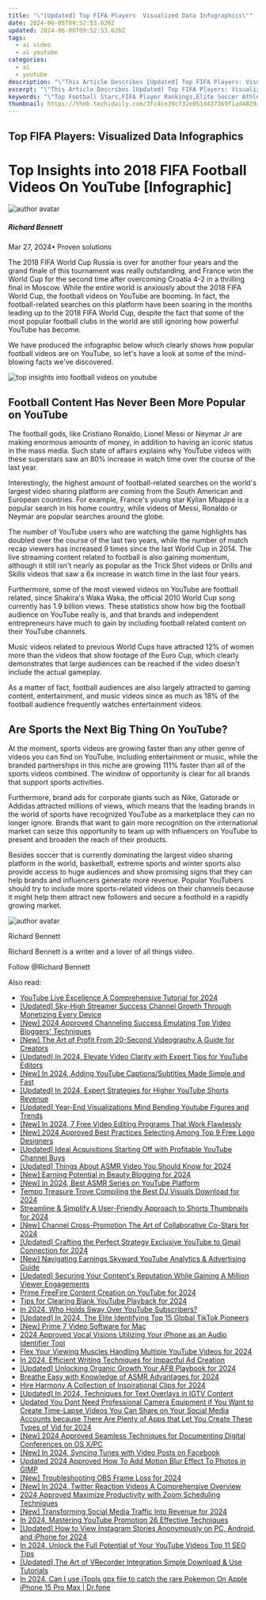 ```yaml
---
title: "\"[Updated] Top FIFA Players  Visualized Data Infographics\""
date: 2024-06-05T09:52:53.626Z
updated: 2024-06-06T09:52:53.626Z
tags:
  - ai video
  - ai youtube
categories:
  - ai
  - youtube
description: "\"This Article Describes [Updated] Top FIFA Players: Visualized Data Infographics\""
excerpt: "\"This Article Describes [Updated] Top FIFA Players: Visualized Data Infographics\""
keywords: "\"Top Football Stars,FIFA Player Rankings,Elite Soccer Athletes,Soccer Star Infographics,Fifa A-Listers Data,Premier League Players,Highest Scorers in Soccer\""
thumbnail: https://thmb.techidaily.com/3fc4ce39cf32e051d437369f1ad4829a21ac17b8d3ad76e322c0705c64d5daa2.png
---
```


## Top FIFA Players: Visualized Data Infographics

# Top Insights into 2018 FIFA Football Videos On YouTube \[Infographic\]

![author avatar](https://images.wondershare.com/filmora/article-images/richard-bennett.jpg)

##### Richard Bennett

 Mar 27, 2024• Proven solutions

The 2018 FIFA World Cup Russia is over for another four years and the grand finale of this tournament was really outstanding, and France won the World Cup for the second time after overcoming Croatia 4-2 in a thrilling final in Moscow. While the entire world is anxiously about the 2018 FIFA World Cup, the football videos on YouTube are booming. In fact, the football-related searches on this platform have been soaring in the months leading up to the 2018 FIFA World Cup, despite the fact that some of the most popular football clubs in the world are still ignoring how powerful YouTube has become.

We have produced the infographic below which clearly shows how popular football videos are on YouTube, so let's have a look at some of the mind-blowing facts we've discovered.

![top insights into football videos on youtube](https://filmora.wondershare.com/youtube-video-editing/top-insights-into-football-videos-on-youtube.png)

## Football Content Has Never Been More Popular on YouTube

The football gods, like Cristiano Ronaldo, Lionel Messi or Neymar Jr are making enormous amounts of money, in addition to having an iconic status in the mass media. Such state of affairs explains why YouTube videos with these superstars saw an 80% increase in watch time over the course of the last year.

Interestingly, the highest amount of football-related searches on the world's largest video sharing platform are coming from the South American and European countries. For example, France's young star Kylian Mbappé is a popular search in his home country, while videos of Messi, Ronaldo or Neymar are popular searches around the globe.

The number of YouTube users who are watching the game highlights has doubled over the course of the last two years, while the number of match recap viewers has increased 9 times since the last World Cup in 2014\. The live streaming content related to football is also gaining momentum, although it still isn't nearly as popular as the Trick Shot videos or Drills and Skills videos that saw a 6x increase in watch time in the last four years.

Furthermore, some of the most viewed videos on YouTube are football related, since Shakira's Waka Waka, the official 2010 World Cup song currently has 1.9 billion views. These statistics show how big the football audience on YouTube really is, and that brands and independent entrepreneurs have much to gain by including football related content on their YouTube channels.

Music videos related to previous World Cups have attracted 12% of women more than the videos that show footage of the Euro Cup, which clearly demonstrates that large audiences can be reached if the video doesn't include the actual gameplay.

As a matter of fact, football audiences are also largely attracted to gaming content, entertainment, and music videos since as much as 18% of the football audience frequently watches entertainment videos.

## Are Sports the Next Big Thing On YouTube?

At the moment, sports videos are growing faster than any other genre of videos you can find on YouTube, including entertainment or music, while the branded partnerships in this niche are growing 111% faster than all of the sports videos combined. The window of opportunity is clear for all brands that support sports activities.

Furthermore, brand ads for corporate giants such as Nike, Gatorade or Addidas attracted millions of views, which means that the leading brands in the world of sports have recognized YouTube as a marketplace they can no longer ignore. Brands that want to gain more recognition on the international market can seize this opportunity to team up with influencers on YouTube to present and broaden the reach of their products.

Besides soccer that is currently dominating the largest video sharing platform in the world, basketball, extreme sports and winter sports also provide access to huge audiences and show promising signs that they can help brands and influencers generate more revenue. Popular YouTubers should try to include more sports-related videos on their channels because it might help them attract new followers and secure a foothold in a rapidly growing market.

![author avatar](https://images.wondershare.com/filmora/article-images/richard-bennett.jpg)

Richard Bennett

Richard Bennett is a writer and a lover of all things video.

Follow @Richard Bennett

<span class="atpl-alsoreadstyle">Also read:</span>
<div><ul>
<li><a href="https://facebook-video-footage.techidaily.com/youtube-live-excellence-a-comprehensive-tutorial-for-2024/"><u>YouTube Live Excellence  A Comprehensive Tutorial for 2024</u></a></li>
<li><a href="https://facebook-video-footage.techidaily.com/updated-sky-high-streamer-success-channel-growth-through-monetizing-every-device/"><u>[Updated] Sky-High Streamer Success  Channel Growth Through Monetizing Every Device</u></a></li>
<li><a href="https://facebook-video-footage.techidaily.com/new-2024-approved-channeling-success-emulating-top-video-bloggers-techniques/"><u>[New] 2024 Approved  Channeling Success  Emulating Top Video Bloggers' Techniques</u></a></li>
<li><a href="https://facebook-video-footage.techidaily.com/new-the-art-of-profit-from-20-second-videography-a-guide-for-creators/"><u>[New] The Art of Profit From 20-Second Videography  A Guide for Creators</u></a></li>
<li><a href="https://facebook-video-footage.techidaily.com/updated-in-2024-elevate-video-clarity-with-expert-tips-for-youtube-editors/"><u>[Updated] In 2024, Elevate Video Clarity with Expert Tips for YouTube Editors</u></a></li>
<li><a href="https://facebook-video-footage.techidaily.com/new-in-2024-adding-youtube-captionssubtitles-made-simple-and-fast/"><u>[New] In 2024, Adding YouTube Captions/Subtitles Made Simple and Fast</u></a></li>
<li><a href="https://facebook-video-footage.techidaily.com/updated-in-2024-expert-strategies-for-higher-youtube-shorts-revenue/"><u>[Updated] In 2024, Expert Strategies for Higher YouTube Shorts Revenue</u></a></li>
<li><a href="https://facebook-video-footage.techidaily.com/updated-year-end-visualizations-mind-bending-youtube-figures-and-trends/"><u>[Updated] Year-End Visualizations  Mind Bending Youtube Figures and Trends</u></a></li>
<li><a href="https://facebook-video-footage.techidaily.com/new-in-2024-7-free-video-editing-programs-that-work-flawlessly/"><u>[New] In 2024, 7 Free Video Editing Programs That Work Flawlessly</u></a></li>
<li><a href="https://facebook-video-footage.techidaily.com/new-2024-approved-best-practices-selecting-among-top-9-free-logo-designers/"><u>[New] 2024 Approved  Best Practices  Selecting Among Top 9 Free Logo Designers</u></a></li>
<li><a href="https://facebook-video-footage.techidaily.com/updated-ideal-acquisitions-starting-off-with-profitable-youtube-channel-buys/"><u>[Updated] Ideal Acquisitions  Starting Off with Profitable YouTube Channel Buys</u></a></li>
<li><a href="https://facebook-video-footage.techidaily.com/updated-things-about-asmr-video-you-should-know-for-2024/"><u>[Updated] Things About ASMR Video You Should Know for 2024</u></a></li>
<li><a href="https://facebook-video-footage.techidaily.com/new-earning-potential-in-beauty-blogging-for-2024/"><u>[New] Earning Potential in Beauty Blogging for 2024</u></a></li>
<li><a href="https://facebook-video-footage.techidaily.com/new-in-2024-best-asmr-series-on-youtube-platform/"><u>[New] In 2024, Best ASMR Series on YouTube Platform</u></a></li>
<li><a href="https://facebook-video-footage.techidaily.com/tempo-treasure-trove-compiling-the-best-dj-visuals-download-for-2024/"><u>Tempo Treasure Trove  Compiling the Best DJ Visuals Download for 2024</u></a></li>
<li><a href="https://facebook-video-footage.techidaily.com/streamline-and-simplify-a-user-friendly-approach-to-shorts-thumbnails-for-2024/"><u>Streamline & Simplify  A User-Friendly Approach to Shorts Thumbnails for 2024</u></a></li>
<li><a href="https://facebook-video-footage.techidaily.com/new-channel-cross-promotion-the-art-of-collaborative-co-stars-for-2024/"><u>[New] Channel Cross-Promotion  The Art of Collaborative Co-Stars for 2024</u></a></li>
<li><a href="https://facebook-video-footage.techidaily.com/updated-crafting-the-perfect-strategy-exclusive-youtube-to-gmail-connection-for-2024/"><u>[Updated] Crafting the Perfect Strategy  Exclusive YouTube to Gmail Connection for 2024</u></a></li>
<li><a href="https://facebook-video-footage.techidaily.com/new-navigating-earnings-skyward-youtube-analytics-and-advertising-guide/"><u>[New] Navigating Earnings Skyward  YouTube Analytics & Advertising Guide</u></a></li>
<li><a href="https://facebook-video-footage.techidaily.com/updated-securing-your-contents-reputation-while-gaining-a-million-viewer-engagements/"><u>[Updated] Securing Your Content's Reputation While Gaining A Million Viewer Engagements</u></a></li>
<li><a href="https://facebook-video-footage.techidaily.com/prime-freefire-content-creation-on-youtube-for-2024/"><u>Prime FreeFire Content Creation on YouTube for 2024</u></a></li>
<li><a href="https://facebook-video-footage.techidaily.com/tips-for-clearing-blank-youtube-playback-for-2024/"><u>Tips for Clearing Blank YouTube Playback for 2024</u></a></li>
<li><a href="https://facebook-video-footage.techidaily.com/in-2024-who-holds-sway-over-youtube-subscribers/"><u>In 2024, Who Holds Sway Over YouTube Subscribers?</u></a></li>
<li><a href="https://tiktok-clips.techidaily.com/updated-in-2024-the-elite-identifying-top-15-global-tiktok-pioneers/"><u>[Updated] In 2024, The Elite  Identifying Top 15 Global TikTok Pioneers</u></a></li>
<li><a href="https://extra-skills.techidaily.com/new-prime-7-video-software-for-mac/"><u>[New] Prime 7 Video Software for Mac</u></a></li>
<li><a href="https://sound-optimizing.techidaily.com/2024-approved-vocal-visions-utilizing-your-iphone-as-an-audio-identifier-tool/"><u>2024 Approved Vocal Visions Utilizing Your iPhone as an Audio Identifier Tool</u></a></li>
<li><a href="https://youtube-stream.techidaily.com/flex-your-viewing-muscles-handling-multiple-youtube-videos-for-2024/"><u>Flex Your Viewing Muscles  Handling Multiple YouTube Videos for 2024</u></a></li>
<li><a href="https://facebook-video-content.techidaily.com/in-2024-efficient-writing-techniques-for-impactful-ad-creation/"><u>In 2024, Efficient Writing Techniques for Impactful Ad Creation</u></a></li>
<li><a href="https://facebook-videos.techidaily.com/updated-unlocking-organic-growth-your-afb-playbook-for-2024/"><u>[Updated] Unlocking Organic Growth  Your AFB Playbook for 2024</u></a></li>
<li><a href="https://extra-information.techidaily.com/breathe-easy-with-knowledge-of-asmr-advantages-for-2024/"><u>Breathe Easy with Knowledge of ASMR Advantages for 2024</u></a></li>
<li><a href="https://youtube-stream.techidaily.com/hire-harmony-a-collection-of-inspirational-clips-for-2024/"><u>Hire Harmony  A Collection of Inspirational Clips for 2024</u></a></li>
<li><a href="https://instagram-clips.techidaily.com/updated-in-2024-techniques-for-text-overlays-in-igtv-content/"><u>[Updated] In 2024, Techniques for Text Overlays in IGTV Content</u></a></li>
<li><a href="https://ai-video-tools.techidaily.com/updated-you-dont-need-professional-camera-equipment-if-you-want-to-create-time-lapse-videos-you-can-share-on-your-social-media-accounts-because-there-are-pl/"><u>Updated You Dont Need Professional Camera Equipment if You Want to Create Time-Lapse Videos You Can Share on Your Social Media Accounts because There Are Plenty of Apps that Let You Create These Types of Vid for 2024</u></a></li>
<li><a href="https://on-screen-recording.techidaily.com/new-2024-approved-seamless-techniques-for-documenting-digital-conferences-on-os-xpc/"><u>[New] 2024 Approved  Seamless Techniques for Documenting Digital Conferences on OS X/PC</u></a></li>
<li><a href="https://facebook-video-content.techidaily.com/new-in-2024-syncing-tunes-with-video-posts-on-facebook/"><u>[New] In 2024, Syncing Tunes with Video Posts on Facebook</u></a></li>
<li><a href="https://ai-video-editing.techidaily.com/updated-2024-approved-how-to-add-motion-blur-effect-to-photos-in-gimp/"><u>Updated 2024 Approved How To Add Motion Blur Effect To Photos in GIMP</u></a></li>
<li><a href="https://screen-sharing-recording.techidaily.com/new-troubleshooting-obs-frame-loss-for-2024/"><u>[New] Troubleshooting OBS Frame Loss for 2024</u></a></li>
<li><a href="https://twitter-videos.techidaily.com/new-in-2024-twitter-reaction-videos-a-comprehensive-overview/"><u>[New] In 2024, Twitter Reaction Videos  A Comprehensive Overview</u></a></li>
<li><a href="https://video-capture.techidaily.com/2024-approved-maximize-productivity-with-zoom-scheduling-techniques/"><u>2024 Approved  Maximize Productivity with Zoom Scheduling Techniques</u></a></li>
<li><a href="https://facebook-clips.techidaily.com/new-transforming-social-media-traffic-into-revenue-for-2024/"><u>[New] Transforming Social Media Traffic Into Revenue for 2024</u></a></li>
<li><a href="https://youtube-stream.techidaily.com/in-2024-mastering-youtube-promotion-26-effective-techniques/"><u>In 2024, Mastering YouTube Promotion  26 Effective Techniques</u></a></li>
<li><a href="https://instagram-videos.techidaily.com/updated-how-to-view-instagram-stories-anonymously-on-pc-android-and-iphone-for-2024/"><u>[Updated] How to View Instagram Stories Anonymously on PC, Android, and iPhone for 2024</u></a></li>
<li><a href="https://youtube-stream.techidaily.com/in-2024-unlock-the-full-potential-of-your-youtube-videos-top-11-seo-tips/"><u>In 2024, Unlock the Full Potential of Your YouTube Videos  Top 11 SEO Tips</u></a></li>
<li><a href="https://on-screen-recording.techidaily.com/updated-the-art-of-vrecorder-integration-simple-download-and-use-tutorials/"><u>[Updated] The Art of VRecorder Integration  Simple Download & Use Tutorials</u></a></li>
<li><a href="https://ios-pokemon-go.techidaily.com/in-2024-can-i-use-itools-gpx-file-to-catch-the-rare-pokemon-on-apple-iphone-15-pro-max-drfone-by-drfone-virtual-ios/"><u>In 2024, Can I use iTools gpx file to catch the rare Pokemon On Apple iPhone 15 Pro Max | Dr.fone</u></a></li>
</ul></div>

<ins class="adsbygoogle"
      style="display:block"
      data-ad-client="ca-pub-7571918770474297"
      data-ad-slot="8358498916"
      data-ad-format="auto"
      data-full-width-responsive="true"></ins>
